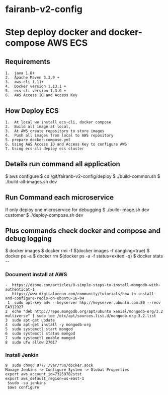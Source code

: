 # fairanb-v2-config


# Step deploy docker and docker-compose AWS ECS
## Requirements
	1.  java 1.8+
	2.  Apache Maven 3.3.9 +
	3.  aws-cli 1.11+
	4.  Docker version 1.13.1 +
	5.  ecs-cli version 1.3.0 +
	6.  AWS Access ID and Access Key 
## How Deploy ECS
	1.  At local we install ecs-cli, docker compose 
	2.  Build all image at local, 
	3.  At AWS create repository to store images 
	4.  Push all images from local to AWS repository 
	5. prepare docker-compose.yml 
	6. Using AWS Access ID and Access Key to configure AWS 
	7. Using ecs-cli deploy ecs cluster
## Details run command all application
$ aws configure
$ cd /git/fairanb-v2-config/deploy
$ ./build-common.sh
$ ./build-all-images.sh dev

## Run Command each microservice
If only deploy one microservice for debugging
$ ./build-image.sh dev customer
$ ./deploy-compose.sh dev

## Plus commands check docker and compose and debug logging 
$ docker images
$ docker rmi -f $(docker images -f dangling=true)
$ docker ps -a
$ docker rm $(docker ps -a -f status=exited -q)
$ docker stats --


### Document install at AWS
	-  https://dzone.com/articles/8-simple-steps-to-install-mongodb-with-authenticat-1
	-  https://www.digitalocean.com/community/tutorials/how-to-install-and-configure-redis-on-ubuntu-16-04
	 1  sudo apt-key adv --keyserver hkp://keyserver.ubuntu.com:80 --recv EA312927
    2  echo "deb http://repo.mongodb.org/apt/ubuntu xenial/mongodb-org/3.2 multiverse" | sudo tee /etc/apt/sources.list.d/mongodb-org-3.2.list
    3  sudo apt-get update
    4  sudo apt-get install -y mongodb-org
    5  sudo systemctl start mongod
    6  sudo systemctl status mongod
    7  sudo systemctl enable mongod
    8  sudo ufw allow 27017
    
### Install Jenkin
    9  sudo chmod 0777 /var/run/docker.sock    
    Manage Jenkins -> Configure System -> Global Properties
    export aws_account_id=73259782stst
    export aws_default_region=us-east-1
     $sudo -su jenkins
     $aws configure
	
